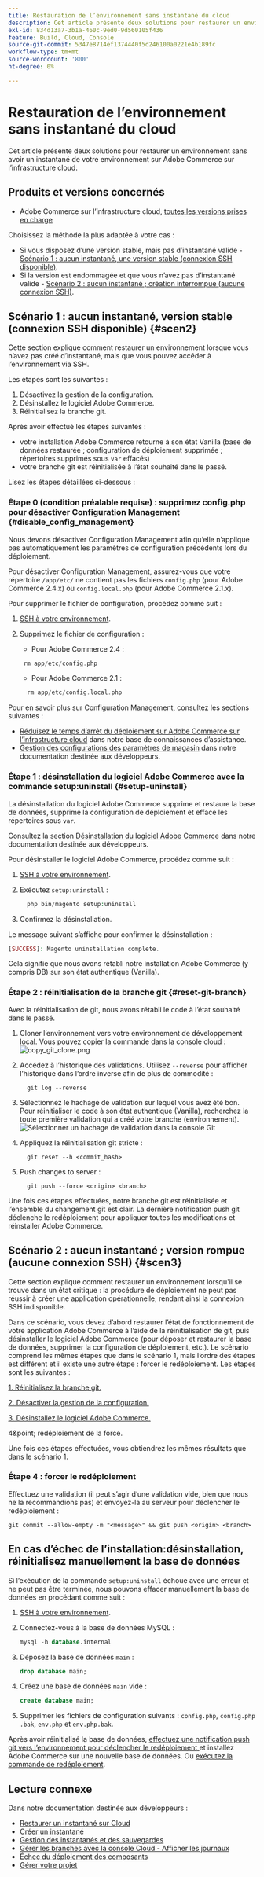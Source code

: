 ```yaml
---
title: Restauration de l’environnement sans instantané du cloud
description: Cet article présente deux solutions pour restaurer un environnement sans avoir un instantané de votre environnement sur Adobe Commerce sur l’infrastructure cloud.
exl-id: 834d13a7-3b1a-460c-9ed0-9d560105f436
feature: Build, Cloud, Console
source-git-commit: 5347e8714ef1374440f5d246100a0221e4b189fc
workflow-type: tm+mt
source-wordcount: '800'
ht-degree: 0%

---
```


# Restauration de l’environnement sans instantané du cloud

Cet article présente deux solutions pour restaurer un environnement sans avoir un instantané de votre environnement sur Adobe Commerce sur l’infrastructure cloud.

## Produits et versions concernés

* Adobe Commerce sur l’infrastructure cloud, [toutes les versions prises en charge](https://magento.com/sites/default/files/magento-software-lifecycle-policy.pdf)

Choisissez la méthode la plus adaptée à votre cas :

* Si vous disposez d’une version stable, mais pas d’instantané valide - [Scénario 1 : aucun instantané, une version stable (connexion SSH disponible)](#scen2).
* Si la version est endommagée et que vous n’avez pas d’instantané valide - [Scénario 2 : aucun instantané ; création interrompue (aucune connexion SSH)](#scen3).

## Scénario 1 : aucun instantané, version stable (connexion SSH disponible) {#scen2}

Cette section explique comment restaurer un environnement lorsque vous n’avez pas créé d’instantané, mais que vous pouvez accéder à l’environnement via SSH.

Les étapes sont les suivantes :

1. Désactivez la gestion de la configuration.
1. Désinstallez le logiciel Adobe Commerce.
1. Réinitialisez la branche git.

Après avoir effectué les étapes suivantes :

* votre installation Adobe Commerce retourne à son état Vanilla (base de données restaurée ; configuration de déploiement supprimée ; répertoires supprimés sous `var` effacés)
* votre branche git est réinitialisée à l’état souhaité dans le passé.

Lisez les étapes détaillées ci-dessous :

### Étape 0 (condition préalable requise) : supprimez config.php pour désactiver Configuration Management {#disable_config_management}

Nous devons désactiver Configuration Management afin qu’elle n’applique pas automatiquement les paramètres de configuration précédents lors du déploiement.

Pour désactiver Configuration Management, assurez-vous que votre répertoire `/app/etc/` ne contient pas les fichiers `config.php` (pour Adobe Commerce 2.4.x) ou `config.local.php` (pour Adobe Commerce 2.1.x).

Pour supprimer le fichier de configuration, procédez comme suit :

1. [SSH à votre environnement](https://experienceleague.adobe.com/docs/commerce-cloud-service/user-guide/develop/secure-connections.html).
1. Supprimez le fichier de configuration :
   * Pour Adobe Commerce 2.4 :

   ```php
    rm app/etc/config.php
   ```

   * Pour Adobe Commerce 2.1 :

   ```php
     rm app/etc/config.local.php
   ```

Pour en savoir plus sur Configuration Management, consultez les sections suivantes :

* [Réduisez le temps d’arrêt du déploiement sur Adobe Commerce sur l’infrastructure cloud](/help/how-to/general/magento-cloud-reduce-deployment-downtime-with-configuration-management.md) dans notre base de connaissances d’assistance.
* [Gestion des configurations des paramètres de magasin](https://experienceleague.adobe.com/docs/commerce-cloud-service/user-guide/configure-store/store-settings.html) dans notre documentation destinée aux développeurs.

### Étape 1 : désinstallation du logiciel Adobe Commerce avec la commande setup:uninstall {#setup-uninstall}


La désinstallation du logiciel Adobe Commerce supprime et restaure la base de données, supprime la configuration de déploiement et efface les répertoires sous `var`.

Consultez la section [Désinstallation du logiciel Adobe Commerce](https://experienceleague.adobe.com/docs/commerce-operations/installation-guide/tutorials/uninstall.html) dans notre documentation destinée aux développeurs.

Pour désinstaller le logiciel Adobe Commerce, procédez comme suit :

1. [SSH à votre environnement](https://experienceleague.adobe.com/docs/commerce-cloud-service/user-guide/develop/secure-connections.html).
1. Exécutez `setup:uninstall` :

   ```php
     php bin/magento setup:uninstall
   ```

1. Confirmez la désinstallation.

Le message suivant s’affiche pour confirmer la désinstallation :

```php
[SUCCESS]: Magento uninstallation complete.
```

Cela signifie que nous avons rétabli notre installation Adobe Commerce (y compris DB) sur son état authentique (Vanilla).

### Étape 2 : réinitialisation de la branche git {#reset-git-branch}

Avec la réinitialisation de git, nous avons rétabli le code à l’état souhaité dans le passé.

1. Cloner l’environnement vers votre environnement de développement local. Vous pouvez copier la commande dans la console cloud :    ![copy_git_clone.png](assets/copy_git_clone.png)
1. Accédez à l’historique des validations. Utilisez `--reverse` pour afficher l’historique dans l’ordre inverse afin de plus de commodité :

   ```git
     git log --reverse
   ```

1. Sélectionnez le hachage de validation sur lequel vous avez été bon. Pour réinitialiser le code à son état authentique (Vanilla), recherchez la toute première validation qui a créé votre branche (environnement).    ![Sélectionner un hachage de validation dans la console Git](assets/select_commit_hash.png)
1. Appliquez la réinitialisation git stricte :

   ```git
     git reset --h <commit_hash>
   ```

1. Push changes to server :

   ```git
     git push --force <origin> <branch>
   ```

Une fois ces étapes effectuées, notre branche git est réinitialisée et l’ensemble du changement git est clair. La dernière notification push git déclenche le redéploiement pour appliquer toutes les modifications et réinstaller Adobe Commerce.

## Scénario 2 : aucun instantané ; version rompue (aucune connexion SSH) {#scen3}

Cette section explique comment restaurer un environnement lorsqu&#39;il se trouve dans un état critique : la procédure de déploiement ne peut pas réussir à créer une application opérationnelle, rendant ainsi la connexion SSH indisponible.

Dans ce scénario, vous devez d’abord restaurer l’état de fonctionnement de votre application Adobe Commerce à l’aide de la réinitialisation de git, puis désinstaller le logiciel Adobe Commerce (pour déposer et restaurer la base de données, supprimer la configuration de déploiement, etc.). Le scénario comprend les mêmes étapes que dans le scénario 1, mais l’ordre des étapes est différent et il existe une autre étape : forcer le redéploiement. Les étapes sont les suivantes :

[1. Réinitialisez la branche git.](/help/how-to/general/reset-environment-on-cloud.md#reset-git-branch)

[2. Désactiver la gestion de la configuration.](/help/how-to/general/reset-environment-on-cloud.md#disable_config_management)

[3. Désinstallez le logiciel Adobe Commerce.](/help/how-to/general/reset-environment-on-cloud.md#setup-uninstall)

4&point; redéploiement de la force.

Une fois ces étapes effectuées, vous obtiendrez les mêmes résultats que dans le scénario 1.

### Étape 4 : forcer le redéploiement

Effectuez une validation (il peut s’agir d’une validation vide, bien que nous ne la recommandions pas) et envoyez-la au serveur pour déclencher le redéploiement :

```git
git commit --allow-empty -m "<message>" && git push <origin> <branch>
```

## En cas d’échec de l’installation:désinstallation, réinitialisez manuellement la base de données

Si l’exécution de la commande `setup:uninstall` échoue avec une erreur et ne peut pas être terminée, nous pouvons effacer manuellement la base de données en procédant comme suit :

1. [SSH à votre environnement](https://experienceleague.adobe.com/docs/commerce-cloud-service/user-guide/develop/secure-connections.html).
1. Connectez-vous à la base de données MySQL :

   ```sql
   mysql -h database.internal
   ```

1. Déposez la base de données `main` :

   ```sql
   drop database main;
   ```

1. Créez une base de données `main` vide :

   ```sql
   create database main;
   ```

1. Supprimer les fichiers de configuration suivants : `config.php`, `config.php` `.bak`, `env.php` et `env.php.bak`.

Après avoir réinitialisé la base de données, [ effectuez une notification push git vers l’environnement pour déclencher le redéploiement ](https://experienceleague.adobe.com/docs/commerce-cloud-service/user-guide/dev-tools/cloud-cli.html#git-commands) et installez Adobe Commerce sur une nouvelle base de données. Ou [exécutez la commande de redéploiement](https://experienceleague.adobe.com/docs/commerce-cloud-service/user-guide/dev-tools/cloud-cli.html#environment-commands).

## Lecture connexe

Dans notre documentation destinée aux développeurs :

* [Restaurer un instantané sur Cloud](https://experienceleague.adobe.com/en/docs/commerce-cloud-service/user-guide/develop/storage/snapshots#restore-a-manual-backup)
* [Créer un instantané](https://experienceleague.adobe.com/en/docs/commerce-cloud-service/user-guide/develop/storage/snapshots#create-a-manual-backup)
* [Gestion des instantanés et des sauvegardes](https://experienceleague.adobe.com/en/docs/commerce-cloud-service/user-guide/develop/storage/snapshots)
* [Gérer les branches avec la console Cloud - Afficher les journaux](https://experienceleague.adobe.com/docs/commerce-cloud-service/user-guide/project/console-branches.html?lang=en#view-logs)
* [Échec du déploiement des composants](https://experienceleague.adobe.com/docs/commerce-cloud-service/user-guide/develop/deploy/recover-failed-deployment.html)
* [Gérer votre projet](https://experienceleague.adobe.com/docs/commerce-cloud-service/user-guide/project/overview.html#configure-the-project)

